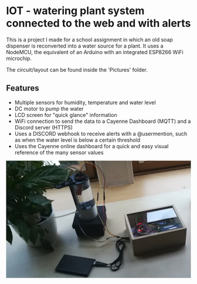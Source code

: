 # IOT - watering plant system connected to the web and with alerts

This is a project I made for a school assignment in which an old soap dispenser is reconverted into a water source for a plant. It uses a NodeMCU, the equivalent of an Arduino with an integrated ESP8266 WiFi microchip.

The circuit/layout can be found inside the 'Pictures' folder.

## Features

- Multiple sensors for humidity, temperature and water level
- DC motor to pump the water
- LCD screen for "quick glance" information
- WiFi connection to send the data to a Cayenne Dashboard (MQTT) and a Discord server (HTTPS)
- Uses a DISCORD webhook to receive alerts with a @usermention, such as when the water level is below a certain threshold
- Uses the Cayenne online dashboard for a quick and easy visual reference of the many sensor values

![picture1-globalview](Pictures/picture1.jpg)